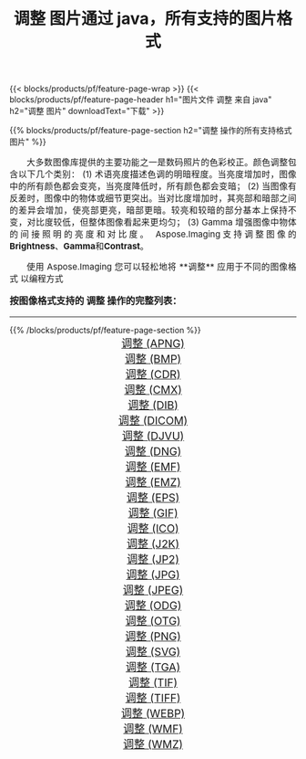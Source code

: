 ﻿---
title: 调整 图片通过 java，所有支持的图片格式 
weight: 3920
url: /zh-hans/java/adjust/ 
lang: zh-hans
langdirlevel: 2
locales: zh-hans,ja,it,ru,de,es,fr,nl,id,lt,pl,pt,vi,tr,ko,zh-hant,ar,hi,th,sv,cs,uk,he
description: 使用 Aspose.Imaging 你可以轻松地通过 java 获取 调整 图像
---

{{< blocks/products/pf/feature-page-wrap >}}
{{< blocks/products/pf/feature-page-header h1="图片文件 调整 来自 java" h2="调整 图片" downloadText="下载" >}}


{{% blocks/products/pf/feature-page-section  h2="调整 操作的所有支持格式图片" %}}
<p align="justify" style="text-indent:2em;font-size:15px;">
大多数图像库提供的主要功能之一是数码照片的色彩校正。颜色调整包含以下几个类别： (1) 术语亮度描述色调的明暗程度。当亮度增加时，图像中的所有颜色都会变亮，当亮度降低时，所有颜色都会变暗； (2) 当图像有反差时，图像中的物体或细节更突出。当对比度增加时，其亮部和暗部之间的差异会增加，使亮部更亮，暗部更暗。较亮和较暗的部分基本上保持不变，对比度较低，但整体图像看起来更均匀； (3) Gamma 增强图像中物体的间接照明的亮度和对比度。 Aspose.Imaging支持调整图像的<b>Brightness</b>、<b>Gamma</b>和<b>Contrast</b>。
</p>
<p align="justify" style="text-indent:2em;font-size:15px;">
使用 Aspose.Imaging 您可以轻松地将 **调整** 应用于不同的图像格式 以编程方式
</p>
<h3 style="margin-top:16px;">
按图像格式支持的 调整 操作的完整列表：
</h3>
<hr/>
{{% /blocks/products/pf/feature-page-section %}}
<div class="container-fluid productfamilypage bg-gray">
    <div class="convertypes bg-gray agp-content section">
        <div class="container">
		<div class="row other-converters" style="gap: 10px;font-size: 19px;text-align:center;">
		    <div class='col-md-3 other-converter remove-lp remove-rp'><a href="/imaging/zh-hans/java/adjust/apng/" style="padding:15px;">调整 (APNG)</a></div><div class='col-md-3 other-converter remove-lp remove-rp'><a href="/imaging/zh-hans/java/adjust/bmp/" style="padding:15px;">调整 (BMP)</a></div><div class='col-md-3 other-converter remove-lp remove-rp'><a href="/imaging/zh-hans/java/adjust/cdr/" style="padding:15px;">调整 (CDR)</a></div><div class='col-md-3 other-converter remove-lp remove-rp'><a href="/imaging/zh-hans/java/adjust/cmx/" style="padding:15px;">调整 (CMX)</a></div><div class='col-md-3 other-converter remove-lp remove-rp'><a href="/imaging/zh-hans/java/adjust/dib/" style="padding:15px;">调整 (DIB)</a></div><div class='col-md-3 other-converter remove-lp remove-rp'><a href="/imaging/zh-hans/java/adjust/dicom/" style="padding:15px;">调整 (DICOM)</a></div><div class='col-md-3 other-converter remove-lp remove-rp'><a href="/imaging/zh-hans/java/adjust/djvu/" style="padding:15px;">调整 (DJVU)</a></div><div class='col-md-3 other-converter remove-lp remove-rp'><a href="/imaging/zh-hans/java/adjust/dng/" style="padding:15px;">调整 (DNG)</a></div><div class='col-md-3 other-converter remove-lp remove-rp'><a href="/imaging/zh-hans/java/adjust/emf/" style="padding:15px;">调整 (EMF)</a></div><div class='col-md-3 other-converter remove-lp remove-rp'><a href="/imaging/zh-hans/java/adjust/emz/" style="padding:15px;">调整 (EMZ)</a></div><div class='col-md-3 other-converter remove-lp remove-rp'><a href="/imaging/zh-hans/java/adjust/eps/" style="padding:15px;">调整 (EPS)</a></div><div class='col-md-3 other-converter remove-lp remove-rp'><a href="/imaging/zh-hans/java/adjust/gif/" style="padding:15px;">调整 (GIF)</a></div><div class='col-md-3 other-converter remove-lp remove-rp'><a href="/imaging/zh-hans/java/adjust/ico/" style="padding:15px;">调整 (ICO)</a></div><div class='col-md-3 other-converter remove-lp remove-rp'><a href="/imaging/zh-hans/java/adjust/j2k/" style="padding:15px;">调整 (J2K)</a></div><div class='col-md-3 other-converter remove-lp remove-rp'><a href="/imaging/zh-hans/java/adjust/jp2/" style="padding:15px;">调整 (JP2)</a></div><div class='col-md-3 other-converter remove-lp remove-rp'><a href="/imaging/zh-hans/java/adjust/jpg/" style="padding:15px;">调整 (JPG)</a></div><div class='col-md-3 other-converter remove-lp remove-rp'><a href="/imaging/zh-hans/java/adjust/jpeg/" style="padding:15px;">调整 (JPEG)</a></div><div class='col-md-3 other-converter remove-lp remove-rp'><a href="/imaging/zh-hans/java/adjust/odg/" style="padding:15px;">调整 (ODG)</a></div><div class='col-md-3 other-converter remove-lp remove-rp'><a href="/imaging/zh-hans/java/adjust/otg/" style="padding:15px;">调整 (OTG)</a></div><div class='col-md-3 other-converter remove-lp remove-rp'><a href="/imaging/zh-hans/java/adjust/png/" style="padding:15px;">调整 (PNG)</a></div><div class='col-md-3 other-converter remove-lp remove-rp'><a href="/imaging/zh-hans/java/adjust/svg/" style="padding:15px;">调整 (SVG)</a></div><div class='col-md-3 other-converter remove-lp remove-rp'><a href="/imaging/zh-hans/java/adjust/tga/" style="padding:15px;">调整 (TGA)</a></div><div class='col-md-3 other-converter remove-lp remove-rp'><a href="/imaging/zh-hans/java/adjust/tif/" style="padding:15px;">调整 (TIF)</a></div><div class='col-md-3 other-converter remove-lp remove-rp'><a href="/imaging/zh-hans/java/adjust/tiff/" style="padding:15px;">调整 (TIFF)</a></div><div class='col-md-3 other-converter remove-lp remove-rp'><a href="/imaging/zh-hans/java/adjust/webp/" style="padding:15px;">调整 (WEBP)</a></div><div class='col-md-3 other-converter remove-lp remove-rp'><a href="/imaging/zh-hans/java/adjust/wmf/" style="padding:15px;">调整 (WMF)</a></div><div class='col-md-3 other-converter remove-lp remove-rp'><a href="/imaging/zh-hans/java/adjust/wmz/" style="padding:15px;">调整 (WMZ)</a></div>
                </div>
        </div>
    </div>
</div>
<br/>
